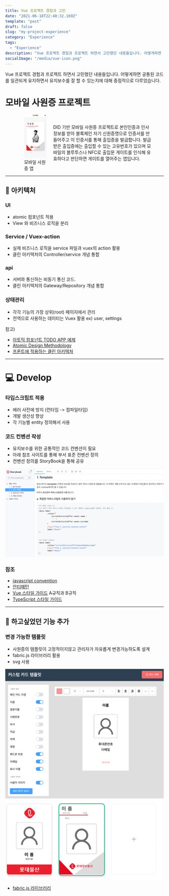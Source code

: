 ```yaml
---
title: Vue 프로젝트 경험과 고민
date: "2021-06-18T22:40:32.169Z"
template: "post"
draft: false
slug: "my-project-experience"
category: "Experience"
tags:
  - "Experience"
description: "Vue 프로젝트 경험과 프로젝트 하면서 고민했던 내용들입니다. 어떻게하면 공통된 코드를 일관되게 유지하면서 유지보수를 잘 할 수 있는지에 대해 중점적으로 다루었습니다."
socialImage: "/media/vue-icon.png"
---
```


Vue 프로젝트 경험과 프로젝트 하면서 고민했던 내용들입니다. 어떻게하면 공통된 코드를 일관되게 유지하면서 유지보수를 잘 할 수 있는지에 대해 중점적으로 다루었습니다.

# 모바일 사원증 프로젝트

<figure style="display: flex; align-items: center;">
  <div style="width:100%; margin: 0 20px;">
        <img src="../../pages/mobile-app.jpg" alt="모바일 사원증 앱" />
        <figcaption>모바일 사원증 앱</figcaption>
        </div>
  <div >
DID 기반 모바일 사원증 프로젝트로 본인인증과 인사 정보를 받아 블록체인 자기 신원증명으로 인증서를 만들어주고 이 인증서를 통해 출입증을 발급합니다. 발급받은 출입증에는 출입할 수 있는 고유번호가 있으며 모바일의 블루투스나 NFC로 출입문 게이트를 인식해 유효하다고 판단하면 게이트를 열어주는 앱입니다.
</div>
</figure>

---

## 🔨 아키텍처

### UI

- atomic 컴포넌트 적용
- View 와 비즈니스 로직을 분리

### Service / Vuex-action

- 실제 비즈니스 로직을 service 파일과 vuex의 action 활용
- 클린 아키텍처의 Controller/service 개념 통합

### api

- 서버와 통신하는 비동기 통신 코드.
- 클린 아키텍처의 Gateway/Repository 개념 통합

### 상태관리

- 각각 기능의 가장 상위(root) 페이지에서 관리
- 전역으로 사용하는 데이터는 Vuex 활용 ex) user, settings

참고)

- [아토믹 컴포넌트 TODO APP 예제](https://velog.io/@thsoon/%EC%93%B8%EB%95%8C%EC%97%86%EC%9D%B4-%EA%B3%A0%ED%80%84%EC%9D%B8-%ED%88%AC%EB%91%90%EB%A6%AC%EC%8A%A4%ED%8A%B8-%EB%A7%8C%EB%93%A4%EA%B8%B0-FE-2.-%EB%B7%B0-%EC%84%A4%EA%B3%84)
- [Atomic Design Methodology](https://atomicdesign.bradfrost.com/chapter-2/)
- [프론트에 적용하는 클린 아키텍처](https://uchanlee.dev/clean-architecture/clean-architecture-for-frontend/)

---

# 💻 Develop

### 타입스크립트 적용

- 에러 사전에 방지 (런타임 -> 컴파일타임)
- 개발 생산성 향상
- 각 기능별 entity 정의해서 사용

### 코드 컨벤션 작성

- 유지보수를 위한 공통적인 코드 컨벤션이 필요
- 아래 참조 사이트를 통해 부서 표준 컨벤션 정의
- 컨벤션 정의를 StoryBook을 통해 공유

![컨벤션 이미지](convention-image.png)

### 참조

- [javascript convention](https://ui.toast.com/fe-guide/ko_CODING-CONVENTION)
- [안티패턴](https://ui.toast.com/fe-guide/ko_ANTI-PATTERN)
- [Vue 스타일 가이드](https://kr.vuejs.org/v2/style-guide/index.html) A규칙과 B규칙
- [TypeScript 스타일 가이드](https://radlohead.gitbook.io/typescript-deep-dive/styleguide)

---

## 🌈 하고싶었던 기능 추가

### 변경 가능한 템플릿

- 사원증의 템플릿이 고정적이지않고 관리자가 자유롭게 변경가능하도록 설계
- fabric.js 라이브러리 활용
- svg 사용

![카드 템플릿 수정](../../pages/card-template.png)
![카드 템플릿 이미지들](../../pages/card-image.png)

- [fabric.js 라이브러리](http://fabricjs.com/)
